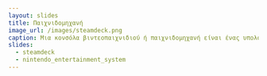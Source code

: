 ```yaml
---
layout: slides
title: Παιχνιδομηχανή
image_url: /images/steamdeck.png
caption: Μια κονσόλα βιντεοπαιχνιδιού ή παιχνιδομηχανή είναι ένας υπολογιστής διαδραστικής ψυχαγωγίας ή ένα τροποποιημένο υπολογιστικό σύστημα το οποίο παράγει ένα σήμα οθόνης βίντεο που μπορεί να χρησιμοποιηθεί με μια ηλεκτρονική συσκευή απεικόνισης (τηλεόραση, οθόνη, κλπ.) για να εμφανίσει ένα βιντεοπαιχνίδι.
slides:
  - steamdeck
  - nintendo_entertainment_system
---
```

